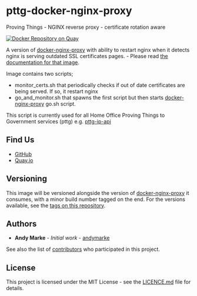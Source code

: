 # pttg-docker-nginx-proxy
Proving Things - NGINX reverse proxy - certificate rotation aware

[![Docker Repository on Quay](https://quay.io/repository/ukhomeofficedigital/pttg-nginx-proxy/status "Docker Repository on Quay")](https://quay.io/repository/ukhomeofficedigital/pttg-nginx-proxy)

A version of [docker-nginx-proxy] with ability to restart nginx when it detects nginx is serving outdated SSL certificates
pages. - Please read [the documentation for that image].


Image contains two scripts;

* monitor_certs.sh that periodically checks if out of date certificates are being served. If so, it restart nginx
* go_and_monitor.sh that spawns the first script but then starts [docker-nginx-proxy] go.sh script.

This script is currently used for all Home Office Proving Things to Government services (pttg) e.g. [pttg-ip-api]
## Find Us

* [GitHub]
* [Quay.io]

## Versioning

This image will be versioned alongside the version of
[docker-nginx-proxy] it consumes, with a minor build number tagged on
the end. For the versions available, see the [tags on this repository].

## Authors

* **Andy Marke** - *Initial work* - [andymarke]

See also the list of [contributors] who participated in this project.

## License

This project is licensed under the MIT License - see the [LICENCE.md]
file for details.

[contributors]:                     https://github.com/UKHomeOffice/pttg-docker-nginx-proxy/graphs/contributors
[andymarke]:                        https://github.com/andymarke
[docker-nginx-proxy]:               https://github.com/UKHomeOffice/docker-nginx-proxy
[GitHub]:                           https://github.com/UKHomeOffice/pttg-docker-nginx-proxy
[LICENCE.md]:                       LICENCE.md
[Quay.io]:                          https://quay.io/repository/ukhomeofficedigital/pttg-nginx-proxy
[tags on this repository]:          https://github.com/UKHomeOffice/pttg-docker-nginx-proxy/tags
[the documentation for that image]: https://github.com/UKHomeOffice/docker-nginx-proxy/blob/master/README.md
[pttg-ip-api]:                      https://github.com/UKHomeOffice/pttg-ip-api